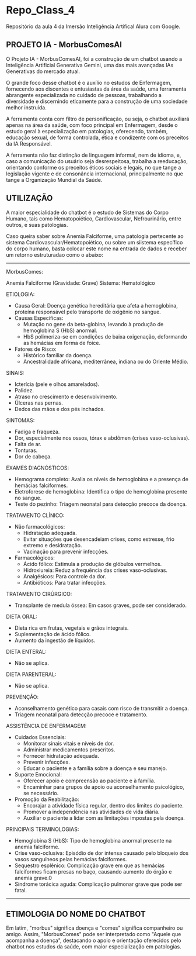 # Repo_Class_4
Repositório da aula 4 da Imersão Inteligência Artifical Alura com Google.

## PROJETO IA - MorbusComesAI
 O Projeto IA - MorbusComesAI, foi a construção de um chatbot usando a Inteligência Artificial Generativa Gemini, uma das mais avançadas IAs Generativas do mercado atual.

 O grande foco desse chatbot é o auxílio no estudos de Enfermagem, fornecendo aos discentes e entusiastas da área da saúde, uma ferramenta abrangente especializada no cuidado de pessoas, trabalhando a diversidade e discernindo eticamente para a construção de uma sociedade melhor instruída.
 
 A ferramenta conta com filtro de personificação, ou seja, o chatbot auxiliará apenas na área da saúde, com foco principal em Enfermagem, desde o estudo geral à especialização em patologias, oferecendo, também, educação sexual, de forma controlada, ética e condizente com os preceitos da IA Responsável.
 
 A ferramenta não faz distinção de linguagem informal, nem de idioma, e, caso a comunicação do usuário seja desrespeitosa, trabalha a reeducação, orientando conforme os preceitos éticos sociais e legais, no que tange a legislação vigente e de consonância internacional, principalmente no que tange a Organização Mundial da Saúde.
 
## UTILIZAÇÃO
 A maior especialidade do chatbot é o estudo de Sistemas do Corpo Humano, tais como Hematopoiético, Cardiovascular, Nefrourinário, entre outros, e suas patologias.

 Caso queira saber sobre Anemia Falciforme, uma patologia pertecente ao sistema Cardiovascular/Hematopoiético, ou sobre um siistema específico do corpo humano, basta colocar este nome na entrada de dados e receber um retorno estruturadao como o abaixo:

 ----------------------------------------------------------
 MorbusComes:
 
 Anemia Falciforme (Gravidade: Grave)
 Sistema: Hematológico 
 
 ETIOLOGIA:
 - Causa Geral: Doença genética hereditária que afeta a hemoglobina, proteína responsável pelo transporte de oxigênio no sangue.
 - Causas Específicas: 
   - Mutação no gene da beta-globina, levando à produção de hemoglobina S (HbS) anormal.
   - HbS polimeriza-se em condições de baixa oxigenação, deformando as hemácias em forma de foice.
 - Fatores de Risco: 
    - Histórico familiar da doença.
    - Ancestralidade africana, mediterrânea, indiana ou do Oriente Médio.
 
 SINAIS:
  - Icterícia (pele e olhos amarelados).
  - Palidez.
  - Atraso no crescimento e desenvolvimento.
  - Úlceras nas pernas.
  - Dedos das mãos e dos pés inchados.
 
 SINTOMAS:
  - Fadiga e fraqueza.
  - Dor, especialmente nos ossos, tórax e abdômen (crises vaso-oclusivas).
  - Falta de ar.
  - Tonturas.
  - Dor de cabeça.
 
 EXAMES DIAGNÓSTICOS:
  - Hemograma completo: Avalia os níveis de hemoglobina e a presença de hemácias falciformes.
  - Eletroforese de hemoglobina: Identifica o tipo de hemoglobina presente no sangue.
  - Teste do pezinho: Triagem neonatal para detecção precoce da doença.
 
 TRATAMENTO CLÍNICO:
 - Não farmacológicos: 
   - Hidratação adequada.
   - Evitar situações que desencadeiam crises, como estresse, frio extremo e desidratação.
   - Vacinação para prevenir infecções.
 - Farmacológicos: 
   - Ácido fólico: Estimula a produção de glóbulos vermelhos.
   - Hidroxiureia: Reduz a frequência das crises vaso-oclusivas.
   - Analgésicos: Para controle da dor.
   - Antibióticos: Para tratar infecções.
 
 TRATAMENTO CIRÚRGICO:
 - Transplante de medula óssea: Em casos graves, pode ser considerado.
 
 DIETA ORAL:
 - Dieta rica em frutas, vegetais e grãos integrais.
 - Suplementação de ácido fólico.
 - Aumento da ingestão de líquidos.
 
 DIETA ENTERAL:
 - Não se aplica.
 
 DIETA PARENTERAL:
 - Não se aplica.
 
 PREVENÇÃO:
 - Aconselhamento genético para casais com risco de transmitir a doença.
 - Triagem neonatal para detecção precoce e tratamento.
 
 ASSISTÊNCIA DE ENFERMAGEM:
 - Cuidados Essenciais: 
    - Monitorar sinais vitais e níveis de dor.
    - Administrar medicamentos prescritos.
    - Fornecer hidratação adequada.
    - Prevenir infecções.
    - Educar o paciente e a família sobre a doença e seu manejo.
 - Suporte Emocional: 
   - Oferecer apoio e compreensão ao paciente e à família.
   - Encaminhar para grupos de apoio ou aconselhamento psicológico, se necessário.
 - Promoção da Reabilitação: 
    - Encorajar a atividade física regular, dentro dos limites do paciente.
    - Promover a independência nas atividades de vida diária.
    - Auxiliar o paciente a lidar com as limitações impostas pela doença.
 
 PRINCIPAIS TERMINOLOGIAS:
 - Hemoglobina S (HbS): Tipo de hemoglobina anormal presente na anemia falciforme.
 - Crise vaso-oclusiva: Episódio de dor intensa causado pelo bloqueio dos vasos sanguíneos pelas hemácias falciformes.
 - Sequestro esplênico: Complicação grave em que as hemácias falciformes ficam presas no baço, causando aumento do órgão e anemia grave.0
 - Síndrome torácica aguda: Complicação pulmonar grave que pode ser fatal. 
 
 ----------------------------------------------------------

## ETIMOLOGIA DO NOME DO CHATBOT

 Em latim, "morbus" significa doença e "comes" significa companheiro ou amigo. Assim, "MorbusComes" pode ser interpretado como "Aquele que acompanha a doença", destacando o apoio e orientação oferecidos pelo chatbot nos estudos da saúde, com maior especialização em patologias.
